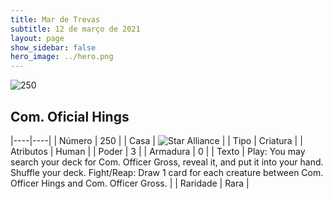 ```yaml
---
title: Mar de Trevas
subtitle: 12 de março de 2021
layout: page
show_sidebar: false
hero_image: ../hero.png
---
```


![250](https://cdn.keyforgegame.com/media/card_front/pt/496_250_MGG5WJ28C9VF_pt.png)

## Com. Oficial Hings

|----|----|
| Número | 250 |
| Casa | ![Star Alliance](https://archonarcana.com/images/thumb/7/7d/Star_Alliance.png/22px-Star_Alliance.png "Aliança Estelar") |
| Tipo | Criatura |
| Atributos | Human |
| Poder | 3 |
| Armadura | 0 |
| Texto | Play: You may search your deck for Com. Officer Gross, reveal it, and put it into your hand. Shuffle your deck.  Fight/Reap: Draw 1 card for each creature between Com. Officer Hings and Com. Officer Gross. |
| Raridade | Rara |
